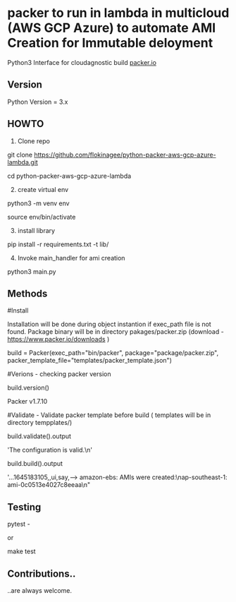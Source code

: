 packer to run in lambda in multicloud (AWS GCP Azure) to automate AMI Creation for Immutable deloyment
=============


Python3 Interface for cloudagnostic build [packer.io](http://www.packer.io)

## Version
Python Version = 3.x

## HOWTO
1) Clone repo

git clone https://github.com/flokinagee/python-packer-aws-gcp-azure-lambda.git

cd python-packer-aws-gcp-azure-lambda

2) create virtual env

python3 -m venv env

source env/bin/activate

3) install library

pip install -r requirements.txt -t lib/

4) Invoke main_handler for ami creation

python3 main.py

## Methods ###

#Install

Installation will be done during object instantion if exec_path file is not found. Package binary will be in directory pakages/packer.zip (download - https://www.packer.io/downloads )

build = Packer(exec_path="bin/packer", package="package/packer.zip", packer_template_file="templates/packer_template.json")


#Verions - checking packer version

build.version()

Packer v1.7.10

#Validate - Validate packer template before build ( templates will be in directory tempplates/)

build.validate().output

'The configuration is valid.\n'

build.build().output

'...1645183105,,ui,say,--> amazon-ebs: AMIs were created:\\nap-southeast-1: ami-0c0513e4027c8eeaa\\n"




## Testing

pytest -

or

make test

## Contributions..

..are always welcome.
